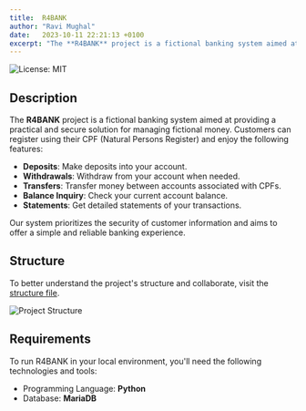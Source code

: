 ```yaml
---
title:  R4BANK
author: "Ravi Mughal"
date:   2023-10-11 22:21:13 +0100
excerpt: "The **R4BANK** project is a fictional banking system aimed at providing a practical and secure solution for managing fictional money. Customers can register using their CPF (Natural Persons Register) and enjoy the following features:"
---
```


![License: MIT](https://img.shields.io/static/v1?label=license&message=MIT&color=green&style=flat-square)

## Description

The **R4BANK** project is a fictional banking system aimed at providing a practical and secure solution for managing fictional money. Customers can register using their CPF (Natural Persons Register) and enjoy the following features:

- **Deposits**: Make deposits into your account.
- **Withdrawals**: Withdraw from your account when needed.
- **Transfers**: Transfer money between accounts associated with CPFs.
- **Balance Inquiry**: Check your current account balance.
- **Statements**: Get detailed statements of your transactions.

Our system prioritizes the security of customer information and aims to offer a simple and reliable banking experience.

## Structure

To better understand the project's structure and collaborate, visit the [structure file](https://github.com/ravimughal/R4BANK/blob/main/STRUCTURE.md).

![Project Structure](https://cdn.discordapp.com/attachments/604498055969898497/1158486099866427575/Mind_Maps.jpg?ex=651c6bc1&is=651b1a41&hm=37ac4f85eb0d3235275fb8f45b67cef71f73ed51472a87be5e47652c1f505717&)

## Requirements

To run R4BANK in your local environment, you'll need the following technologies and tools:

- Programming Language: **Python**
- Database: **MariaDB**